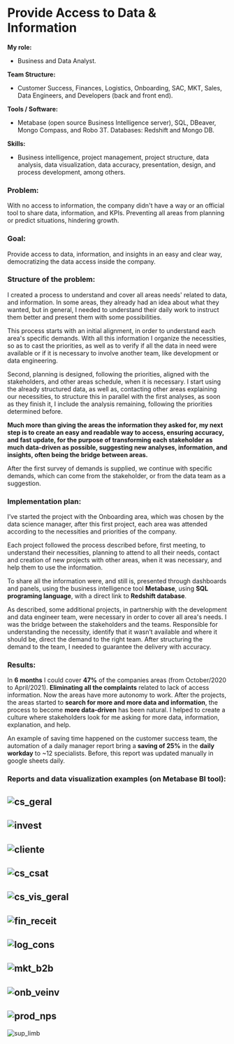 # Provide Access to Data & Information

**My role:**
- Business and Data Analyst.

**Team Structure:**
- Customer Success, Finances, Logistics, Onboarding, SAC, MKT, Sales, Data Engineers, and Developers (back and front end).

**Tools / Software:**
- Metabase (open source Business Intelligence server), SQL, DBeaver, Mongo Compass, and Robo 3T. Databases: Redshift and Mongo DB.

**Skills:**
- Business intelligence, project management, project structure, data analysis, data visualization, data accuracy, presentation, design, and process development, among others.

### Problem:
With no access to information, the company didn't have a way or an official tool to share data, information, and KPIs. Preventing all areas from planning or predict situations, hindering growth.

### Goal:
Provide access to data, information, and insights in an easy and clear way, democratizing the data access inside the company.

### Structure of the problem:
I created a process to understand and cover all areas needs' related to data, and information. In some areas, they already had an idea about what they wanted, but in general, I needed to understand their daily work to instruct them better and present them with some possibilities.

This process starts with an initial alignment, in order to understand each area's specific demands. With all this information I organize the necessities, so as to cast the priorities, as well as to verify if all the data in need were available or if it is necessary to involve another team, like development or data engineering.

Second, planning is designed, following the priorities, aligned with the stakeholders, and other areas schedule, when it is necessary. I start using the already structured data, as well as, contacting other areas explaining our necessities, to structure this in parallel with the first analyses, as soon as they finish it, I include the analysis remaining, following the priorities determined before.

**Much more than giving the areas the information they asked for, my next step is to create an easy and readable way to access, ensuring accuracy, and fast update, for the purpose of transforming each stakeholder as much data-driven as possible, suggesting new analyses, information, and insights, often being the bridge between areas.**

After the first survey of demands is supplied, we continue with specific demands, which can come from the stakeholder, or from the data team as a suggestion.

### Implementation plan:
I’ve started the project with the Onboarding area, which was chosen by the data science manager, after this first project, each area was attended according to the necessities and priorities of the company.

Each project followed the process described before, first meeting, to understand their necessities, planning to attend to all their needs, contact and creation of new projects with other areas, when it was necessary, and help them to use the information.

To share all the information were, and still is, presented through dashboards and panels, using the business intelligence tool **Metabase**, using **SQL programing language**, with a direct link to **Redshift database**.

As described, some additional projects, in partnership with the development and data engineer team, were necessary in order to cover all area's needs. I was the bridge between the stakeholders and the teams. Responsible for understanding the necessity, identify that it wasn’t available and where it should be, direct the demand to the right team. After structuring the demand to the team, I needed to guarantee the delivery with accuracy.

### Results:
In **6 months** I could cover **47%** of the companies areas (from October/2020 to April/2021). **Eliminating all the complaints** related to lack of access information. Now the areas have more autonomy to work. After the projects, the areas started to **search for more and more data and information**, the process to become **more data-driven** has been natural. I helped to create a culture where stakeholders look for me asking for more data, information, explanation, and help.

An example of saving time happened on the customer success team, the automation of a daily manager report bring a **saving of 25%** in the **daily workday** to ~12 specialists. Before, this report was updated manually in google sheets daily.

### Reports and data visualization examples (on Metabase BI tool):

![cs_geral](https://user-images.githubusercontent.com/84238167/134659985-de4641c2-7ecc-4c60-97d0-01945a5e8483.png)
-------
![invest](https://user-images.githubusercontent.com/84238167/134660155-472b9096-31e0-4aae-b750-f579800f4d42.png)
-------
![cliente](https://user-images.githubusercontent.com/84238167/134661556-1b9b1840-e8da-41d3-a507-c4bb6dc40712.png)
------
![cs_csat](https://user-images.githubusercontent.com/84238167/134661639-54aff3e3-9776-4888-b9ad-03c4c7d31013.png)
------
![cs_vis_geral](https://user-images.githubusercontent.com/84238167/134661751-28ec5223-f2ac-48fe-b69c-56ca581568fd.png)
-----
![fin_receit](https://user-images.githubusercontent.com/84238167/134661811-8ca208ab-ba5c-4ac0-8b4c-aa16ed0ff7e3.png)
-----
![log_cons](https://user-images.githubusercontent.com/84238167/134779936-f55a40b5-1209-492b-a1cb-403746910ec4.png)
------
![mkt_b2b](https://user-images.githubusercontent.com/84238167/134779981-b103aef5-7c61-4d20-9340-0edd89fa2aa0.png)
------
![onb_veinv](https://user-images.githubusercontent.com/84238167/134780037-d1bc6f45-e2ee-4137-9fee-dfc776d07313.png)
-----
![prod_nps](https://user-images.githubusercontent.com/84238167/134662169-02b94787-ff29-4388-85b6-33d3484b77cd.png)
-----
![sup_limb](https://user-images.githubusercontent.com/84238167/134780101-f021e81a-a7f2-44bf-bc2e-f3efe30e3f10.png)
